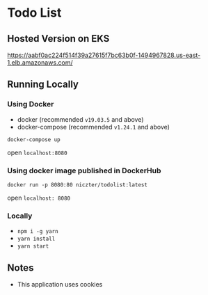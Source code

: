 # Todo List

## Hosted Version on EKS

https://aabf0ac224f514f39a27615f7bc63b0f-1494967828.us-east-1.elb.amazonaws.com/

## Running Locally

### Using Docker

- docker (recommended `v19.03.5` and above)
- docker-compose (recommended `v1.24.1` and above)

`docker-compose up`

open `localhost:8080`

### Using docker image published in DockerHub

`docker run -p 8080:80 niczter/todolist:latest`

open `localhost: 8080`

### Locally

- `npm i -g yarn`
- `yarn install`
- `yarn start`

## Notes

- This application uses cookies

